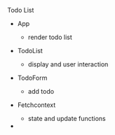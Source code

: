 Todo List

- App

  - render todo list

- TodoList

  - display and user interaction

- TodoForm

  - add todo

- Fetchcontext
  - state and update functions
-
